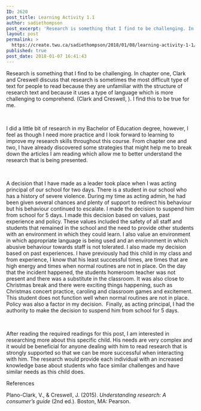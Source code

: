 ```yaml
---
ID: 2620
post_title: Learning Activity 1.1
author: sadiethompson
post_excerpt: 'Research is something that I find to be challenging. In chapter one, Clark and Creswell discuss that research is sometimes the most difficult type of text for people to read because they are unfamiliar with the structure of research text and because it uses a type of language which is more challenging to comprehend. (Clark &hellip; <p><a href="https://create.twu.ca/sadiethompson/2018/01/08/learning-activity-1-1/">Continue reading<span> "Learning Activity 1.1"</span></a></p>'
layout: post
permalink: >
  https://create.twu.ca/sadiethompson/2018/01/08/learning-activity-1-1/
published: true
post_date: 2018-01-07 16:41:43
---
```

<p><span style="font-weight: 400">Research is something that I find to be challenging. In chapter one, Clark and Creswell discuss that research is sometimes the most difficult type of text for people to read because they are unfamiliar with the structure of research text and because it uses a type of language which is more challenging to comprehend. (Clark and Creswell, ). I find this to be true for me. </span></p>
<p>&nbsp;</p>
<p><span style="font-weight: 400">I did a little bit of research in my Bachelor of Education degree, however, I feel as though I need more practice and I look forward to learning to improve my research skills throughout this course. From chapter one and two, I have already discovered some strategies that might help me to break down the articles I am reading which allow me to better understand the research that is being presented.</span></p>
<p>&nbsp;</p>
<p><span style="font-weight: 400">A decision that I have made as a leader took place when I was acting principal of our school for two days. There is a student in our school who has a history of severe violence. During my time as acting admin, he had been given several chances and plenty of support to redirect his behaviour but his behaviour continued to escalate. I made the decision to suspend him from school for 5 days. I made this decision based on values,</span> <span style="font-weight: 400">past experience and policy. These values included the safety of all staff and students that remained in the school and the need to provide other students with an environment in which they could learn. I also value an environment in which appropriate language is being used and an environment in which abusive behaviour towards staff is not tolerated. I also made my decision based on past experiences. I have previously had this child in my class and from experience, I know that his least successful times, are times that are high energy and times when normal routines are not in place. On the day that the incident happened, the students homeroom teacher was not present and there was a substitute in the classroom. It was also close to Christmas break and there were exciting things happening, such as Christmas concert practice, caroling and classroom games and excitement. This student does not function well when normal routines are not in place. Policy was also a factor in my decision.  Finally, as acting principal, I had the authority to make the decision to suspend him from school for 5 days.</span></p>
<p>&nbsp;</p>
<p><span style="font-weight: 400">After reading the required readings for this post, I am interested in researching more about this specific child. His needs are very complex and it would be beneficial for anyone dealing with him to read research that is strongly supported so that we can be more successful when interacting with him. The research would provide each individual with an increased knowledge base about students who face similar challenges and have similar needs as this child does.</span></p>
<p>References</p>
<p><span style="font-weight: 400">Plano-Clark, V., &amp; Creswell, J. (2015). </span><i><span style="font-weight: 400">Understanding research: A consumer’s guide</span></i><span style="font-weight: 400"> (2nd ed.). Boston, MA: Pearson.</span></p>